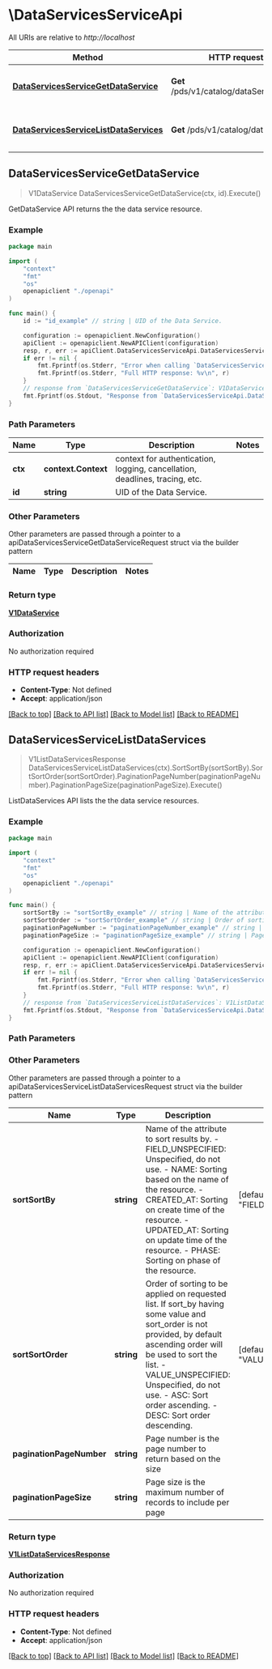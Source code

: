 # \DataServicesServiceApi

All URIs are relative to *http://localhost*

Method | HTTP request | Description
------------- | ------------- | -------------
[**DataServicesServiceGetDataService**](DataServicesServiceApi.md#DataServicesServiceGetDataService) | **Get** /pds/v1/catalog/dataServices/{id} | GetDataService API returns the the data service resource.
[**DataServicesServiceListDataServices**](DataServicesServiceApi.md#DataServicesServiceListDataServices) | **Get** /pds/v1/catalog/dataServices | ListDataServices API lists the the data service resources.



## DataServicesServiceGetDataService

> V1DataService DataServicesServiceGetDataService(ctx, id).Execute()

GetDataService API returns the the data service resource.

### Example

```go
package main

import (
    "context"
    "fmt"
    "os"
    openapiclient "./openapi"
)

func main() {
    id := "id_example" // string | UID of the Data Service.

    configuration := openapiclient.NewConfiguration()
    apiClient := openapiclient.NewAPIClient(configuration)
    resp, r, err := apiClient.DataServicesServiceApi.DataServicesServiceGetDataService(context.Background(), id).Execute()
    if err != nil {
        fmt.Fprintf(os.Stderr, "Error when calling `DataServicesServiceApi.DataServicesServiceGetDataService``: %v\n", err)
        fmt.Fprintf(os.Stderr, "Full HTTP response: %v\n", r)
    }
    // response from `DataServicesServiceGetDataService`: V1DataService
    fmt.Fprintf(os.Stdout, "Response from `DataServicesServiceApi.DataServicesServiceGetDataService`: %v\n", resp)
}
```

### Path Parameters


Name | Type | Description  | Notes
------------- | ------------- | ------------- | -------------
**ctx** | **context.Context** | context for authentication, logging, cancellation, deadlines, tracing, etc.
**id** | **string** | UID of the Data Service. | 

### Other Parameters

Other parameters are passed through a pointer to a apiDataServicesServiceGetDataServiceRequest struct via the builder pattern


Name | Type | Description  | Notes
------------- | ------------- | ------------- | -------------


### Return type

[**V1DataService**](V1DataService.md)

### Authorization

No authorization required

### HTTP request headers

- **Content-Type**: Not defined
- **Accept**: application/json

[[Back to top]](#) [[Back to API list]](../README.md#documentation-for-api-endpoints)
[[Back to Model list]](../README.md#documentation-for-models)
[[Back to README]](../README.md)


## DataServicesServiceListDataServices

> V1ListDataServicesResponse DataServicesServiceListDataServices(ctx).SortSortBy(sortSortBy).SortSortOrder(sortSortOrder).PaginationPageNumber(paginationPageNumber).PaginationPageSize(paginationPageSize).Execute()

ListDataServices API lists the the data service resources.

### Example

```go
package main

import (
    "context"
    "fmt"
    "os"
    openapiclient "./openapi"
)

func main() {
    sortSortBy := "sortSortBy_example" // string | Name of the attribute to sort results by.   - FIELD_UNSPECIFIED: Unspecified, do not use.  - NAME: Sorting based on the name of the resource.  - CREATED_AT: Sorting on create time of the resource.  - UPDATED_AT: Sorting on update time of the resource.  - PHASE: Sorting on phase of the resource. (optional) (default to "FIELD_UNSPECIFIED")
    sortSortOrder := "sortSortOrder_example" // string | Order of sorting to be applied on requested list. If sort_by having some value and sort_order is not provided, by default ascending order will be used to sort the list.   - VALUE_UNSPECIFIED: Unspecified, do not use.  - ASC: Sort order ascending.  - DESC: Sort order descending. (optional) (default to "VALUE_UNSPECIFIED")
    paginationPageNumber := "paginationPageNumber_example" // string | Page number is the page number to return based on the size (optional)
    paginationPageSize := "paginationPageSize_example" // string | Page size is the maximum number of records to include per page (optional)

    configuration := openapiclient.NewConfiguration()
    apiClient := openapiclient.NewAPIClient(configuration)
    resp, r, err := apiClient.DataServicesServiceApi.DataServicesServiceListDataServices(context.Background()).SortSortBy(sortSortBy).SortSortOrder(sortSortOrder).PaginationPageNumber(paginationPageNumber).PaginationPageSize(paginationPageSize).Execute()
    if err != nil {
        fmt.Fprintf(os.Stderr, "Error when calling `DataServicesServiceApi.DataServicesServiceListDataServices``: %v\n", err)
        fmt.Fprintf(os.Stderr, "Full HTTP response: %v\n", r)
    }
    // response from `DataServicesServiceListDataServices`: V1ListDataServicesResponse
    fmt.Fprintf(os.Stdout, "Response from `DataServicesServiceApi.DataServicesServiceListDataServices`: %v\n", resp)
}
```

### Path Parameters



### Other Parameters

Other parameters are passed through a pointer to a apiDataServicesServiceListDataServicesRequest struct via the builder pattern


Name | Type | Description  | Notes
------------- | ------------- | ------------- | -------------
 **sortSortBy** | **string** | Name of the attribute to sort results by.   - FIELD_UNSPECIFIED: Unspecified, do not use.  - NAME: Sorting based on the name of the resource.  - CREATED_AT: Sorting on create time of the resource.  - UPDATED_AT: Sorting on update time of the resource.  - PHASE: Sorting on phase of the resource. | [default to &quot;FIELD_UNSPECIFIED&quot;]
 **sortSortOrder** | **string** | Order of sorting to be applied on requested list. If sort_by having some value and sort_order is not provided, by default ascending order will be used to sort the list.   - VALUE_UNSPECIFIED: Unspecified, do not use.  - ASC: Sort order ascending.  - DESC: Sort order descending. | [default to &quot;VALUE_UNSPECIFIED&quot;]
 **paginationPageNumber** | **string** | Page number is the page number to return based on the size | 
 **paginationPageSize** | **string** | Page size is the maximum number of records to include per page | 

### Return type

[**V1ListDataServicesResponse**](V1ListDataServicesResponse.md)

### Authorization

No authorization required

### HTTP request headers

- **Content-Type**: Not defined
- **Accept**: application/json

[[Back to top]](#) [[Back to API list]](../README.md#documentation-for-api-endpoints)
[[Back to Model list]](../README.md#documentation-for-models)
[[Back to README]](../README.md)

